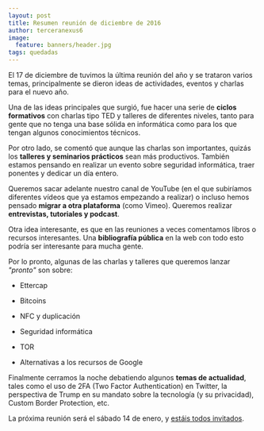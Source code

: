 ```yaml
---
layout: post
title: Resumen reunión de diciembre de 2016
author: terceranexus6
image:
  feature: banners/header.jpg
tags: quedadas
---
```


El 17 de diciembre de tuvimos la última reunión del año y se trataron varios temas, principalmente se dieron ideas de actividades, eventos y charlas para el nuevo año.

Una de las ideas principales que surgió, fue hacer una serie de **ciclos formativos** con charlas tipo TED y talleres de diferentes niveles, tanto para gente que no tenga una base sólida en informática como para los que tengan algunos conocimientos técnicos.

Por otro lado, se comentó que aunque las charlas son importantes, quizás los **talleres y seminarios prácticos** sean más productivos. También estamos pensando en realizar un evento sobre seguridad informática, traer ponentes y dedicar un día entero.

Queremos sacar adelante nuestro canal de YouTube (en el que subiríamos diferentes vídeos que ya estamos empezando a realizar) o incluso hemos pensado **migrar a otra plataforma** (como Vimeo). Queremos realizar **entrevistas, tutoriales y podcast**.

Otra idea interesante, es que en las reuniones a veces comentamos libros o recursos interesantes. Una **bibliografía pública** en la web con todo esto podría ser interesante para mucha gente.

Por lo pronto, algunas de las charlas y talleres que queremos lanzar _"pronto"_ son sobre:

- Ettercap

- Bitcoins

- NFC y duplicación

- Seguridad informática

- TOR

- Alternativas a los recursos de Google

Finalmente cerramos la noche debatiendo algunos **temas de actualidad**, tales como el uso de 2FA (Two Factor Authentication) en Twitter, la perspectiva de Trump en su mandato sobre la tecnología (y su privacidad), Custom Border Protection, etc.

La próxima reunión será el sábado 14 de enero, y [estáis todos invitados](https://www.meetup.com/es-ES/Granada-Geek/events/236693487/).
